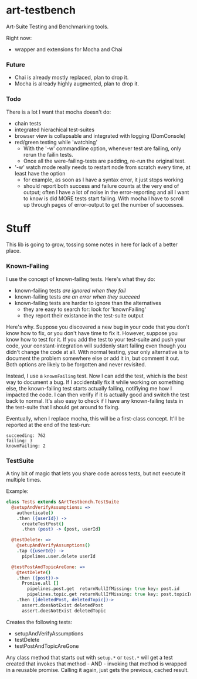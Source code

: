 # art-testbench
Art-Suite Testing and Benchmarking tools.

Right now:
* wrapper and extensions for Mocha and Chai

###  Future
* Chai is already mostly replaced, plan to drop it.
* Mocha is already highly augmented, plan to drop it.

### Todo

There is a lot I want that mocha doesn't do:

- chain tests
- integrated hierachical test-suites
- browser view is collapsable and integrated with logging (DomConsole)
- red/green testing while 'watching'
  - With the '-w' commandline option, whenever test are failing, only rerun the failin tests.
  - Once all the were-failing-tests are padding, re-run the original test.
- '-w' watch mode really needs to restart node from scratch every time, at least have the option
  - for example, as soon as I have a syntax error, it just stops working
  - should report both success and failure counts at the very end of output; often I have a lot of noise in the error-reporting and all I want to know is did MORE tests start failing. With mocha I have to scroll up through pages of error-output to get the number of successes.

# Stuff

This lib is going to grow, tossing some notes in here for lack of a better place.

### Known-Failing

I use the concept of known-failing tests. Here's what they do:

* known-failing tests *are ignored when they fail*
* known-failing tests *are an error when they succeed*
* known-failing tests are harder to ignore than the alternatives
  * they are easy to search for: look for 'knownFailing'
  * they report their existance in the test-suite output

Here's why. Suppose you discovered a new bug in your code that you don't know how to fix, or you don't have time to fix it. However, suppose you know how to test for it. If you add the test to your test-suite and push your code, your constant-integration will suddenly start failing even though you didn't change the code at all. With normal testing, your only alternative is to document the problem somewhere else or add it in, but comment it out. Both options are likely to be forgotten and never revisited.

Instead, I use a `knownFailing` test. Now I can add the test, which is the best way to document a bug. If I accidentally fix it while working on something else, the known-failing test starts actually failing, notifiying me how I impacted the code. I can then verify if it is actually good and switch the test back to normal. It's also easy to check if I have any known-failing tests in the test-suite that I should get around to fixing.

Eventually, when I replace mocha, this will be a first-class concept. It'll be reported at the end of the test-run:

```
succeeding: 762
failing: 3
knownFailing: 2
```

### TestSuite

A tiny bit of magic that lets you share code across tests, but not execute it multiple times.

Example:

```coffeescript
class Tests extends &ArtTestbench.TestSuite
  @setupAndVerifyAssumptions: =>
    authenticate()
    .then ({userId}) ->
      createTestPost()
      .then (post) -> {post, userId}

  @testDelete: =>
    @setupAndVerifyAssumptions()
    .tap ({userId}) ->
      pipelines.user.delete userId

  @testPostAndTopicAreGone: =>
    @testDelete()
    .then ({post})->
      Promise.all []
        pipelines.post.get  returnNullIfMissing: true key: post.id
        pipelines.topic.get returnNullIfMissing: true key: post.topicId
    .then ([deletedPost, deletedTopic])->
      assert.doesNotExist deletedPost
      assert.doesNotExist deletedTopic

```

Creates the following tests:

* setupAndVerifyAssumptions
* testDelete
* testPostAndTopicAreGone

Any class method that starts out with `setup.*` or `test.*` will get a test created that invokes that method - AND - invoking that method is wrapped in a reusable promise. Calling it again, just gets the previous, cached result.
